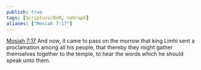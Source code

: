 ```yaml
---
publish: true
tags: [Scripture/BoM, noGraph]
aliases: ["Mosiah 7:17"]
---
```

[Mosiah 7:17](https://churchofjesuschrist.org/study/scriptures/bofm/mosiah/7?lang=eng&id=p17#p17) And now, it came to pass on the morrow that king Limhi sent a proclamation among all his people, that thereby they might gather themselves together to the temple, to hear the words which he should speak unto them.
